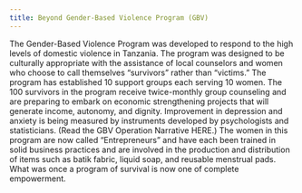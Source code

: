 ```yaml
---
title: Beyond Gender-Based Violence Program (GBV)
---
```

The Gender-Based Violence Program was developed to respond to the high levels of domestic violence in Tanzania. The program was designed to be culturally appropriate with the assistance of local counselors and women who choose to call themselves “survivors” rather than “victims.” The program has established 10 support groups each serving 10 women. The 100 survivors in the program receive twice-monthly group counseling and are preparing to embark on economic strengthening projects that will generate income, autonomy, and dignity. Improvement in depression and anxiety is being measured by instruments developed by psychologists and statisticians. (Read the GBV Operation Narrative HERE.) The women in this program are now called “Entrepreneurs” and have each been trained in solid business practices and are involved in the production and distribution of items such as batik fabric, liquid soap, and reusable menstrual pads. What was once a program of survival is now one of complete empowerment.